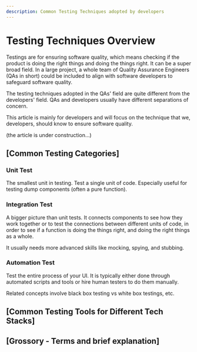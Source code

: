```yaml
---
description: Common Testing Techniques adopted by developers
---
```


# Testing Techniques Overview

Testings are for ensuring software quality, which means checking if the product is doing the right things and doing the things right. It can be a super broad field. In a large project, a whole team of Quality Assurance Engineers \(QAs in short\) could be included to align with software developers to safeguard software quality. 

The testing techniques adopted in the QAs' field are quite different from the developers' field. QAs and developers usually have different separations of concern. 

This article is mainly for developers and will focus on the technique that we, developers, should know to ensure software quality.

\(the article is under construction...\)

## \[Common Testing Categories\]

### Unit Test 

The smallest unit in testing. Test a single unit of code. Especially useful for testing dump components  \(often a pure function\).

### Integration Test

A bigger picture than unit tests. It connects components to see how they work together or to test the connections between different units of code, in order to see if a function is doing the things right, and doing the right things as a whole. 

It usually needs more advanced skills like mocking, spying, and stubbing.

### Automation Test

Test the entire process of your UI. It is typically either done through automated scripts and tools or hire human testers to do them manually. 

Related concepts involve black box testing vs white box testings, etc.



## \[Common Testing Tools for Different Tech Stacks\]



## \[Grossory - Terms and brief explanation\]

